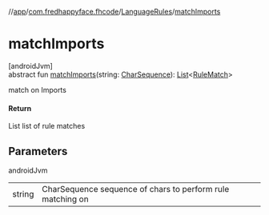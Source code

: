 //[app](../../../index.md)/[com.fredhappyface.fhcode](../index.md)/[LanguageRules](index.md)/[matchImports](match-imports.md)

# matchImports

[androidJvm]\
abstract fun [matchImports](match-imports.md)(string: [CharSequence](https://kotlinlang.org/api/latest/jvm/stdlib/kotlin/-char-sequence/index.html)): [List](https://kotlinlang.org/api/latest/jvm/stdlib/kotlin.collections/-list/index.html)&lt;[RuleMatch](../-rule-match/index.md)&gt;

match on Imports

#### Return

List<RuleMatch> list of rule matches

## Parameters

androidJvm

| | |
|---|---|
| string | CharSequence sequence of chars to perform rule matching on |
